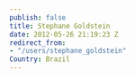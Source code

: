 ```yaml
---
publish: false
title: Stephane Goldstein
date: 2012-05-26 21:19:23 Z
redirect_from:
- "/users/stephane_goldstein"
Country: Brazil
---
```


